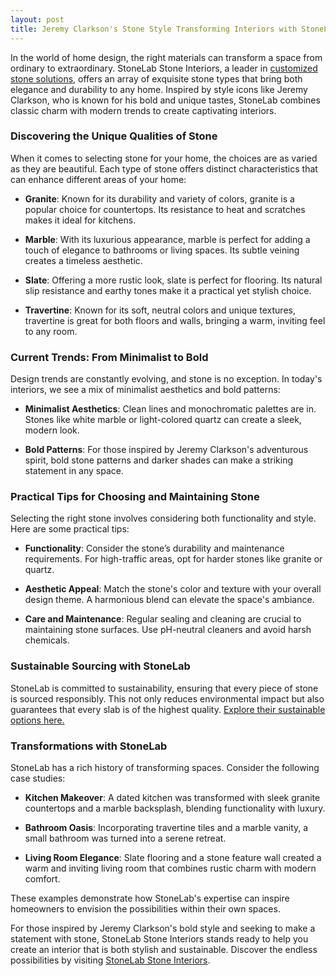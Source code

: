 ```yaml
---
layout: post
title: Jeremy Clarkson's Stone Style Transforming Interiors with StoneLab's Expertise
---
```



In the world of home design, the right materials can transform a space from ordinary to extraordinary. StoneLab Stone Interiors, a leader in [customized stone solutions](https://stonelab.se), offers an array of exquisite stone types that bring both elegance and durability to any home. Inspired by style icons like Jeremy Clarkson, who is known for his bold and unique tastes, StoneLab combines classic charm with modern trends to create captivating interiors.

### Discovering the Unique Qualities of Stone

When it comes to selecting stone for your home, the choices are as varied as they are beautiful. Each type of stone offers distinct characteristics that can enhance different areas of your home:

- **Granite**: Known for its durability and variety of colors, granite is a popular choice for countertops. Its resistance to heat and scratches makes it ideal for kitchens.
  
- **Marble**: With its luxurious appearance, marble is perfect for adding a touch of elegance to bathrooms or living spaces. Its subtle veining creates a timeless aesthetic.

- **Slate**: Offering a more rustic look, slate is perfect for flooring. Its natural slip resistance and earthy tones make it a practical yet stylish choice.
  
- **Travertine**: Known for its soft, neutral colors and unique textures, travertine is great for both floors and walls, bringing a warm, inviting feel to any room.

### Current Trends: From Minimalist to Bold

Design trends are constantly evolving, and stone is no exception. In today's interiors, we see a mix of minimalist aesthetics and bold patterns:

- **Minimalist Aesthetics**: Clean lines and monochromatic palettes are in. Stones like white marble or light-colored quartz can create a sleek, modern look.

- **Bold Patterns**: For those inspired by Jeremy Clarkson's adventurous spirit, bold stone patterns and darker shades can make a striking statement in any space.

### Practical Tips for Choosing and Maintaining Stone

Selecting the right stone involves considering both functionality and style. Here are some practical tips:

- **Functionality**: Consider the stone’s durability and maintenance requirements. For high-traffic areas, opt for harder stones like granite or quartz.

- **Aesthetic Appeal**: Match the stone's color and texture with your overall design theme. A harmonious blend can elevate the space's ambiance.

- **Care and Maintenance**: Regular sealing and cleaning are crucial to maintaining stone surfaces. Use pH-neutral cleaners and avoid harsh chemicals.

### Sustainable Sourcing with StoneLab

StoneLab is committed to sustainability, ensuring that every piece of stone is sourced responsibly. This not only reduces environmental impact but also guarantees that every slab is of the highest quality. [Explore their sustainable options here.](https://stonelab.se)

### Transformations with StoneLab

StoneLab has a rich history of transforming spaces. Consider the following case studies:

- **Kitchen Makeover**: A dated kitchen was transformed with sleek granite countertops and a marble backsplash, blending functionality with luxury.

- **Bathroom Oasis**: Incorporating travertine tiles and a marble vanity, a small bathroom was turned into a serene retreat.

- **Living Room Elegance**: Slate flooring and a stone feature wall created a warm and inviting living room that combines rustic charm with modern comfort.

These examples demonstrate how StoneLab's expertise can inspire homeowners to envision the possibilities within their own spaces.

For those inspired by Jeremy Clarkson's bold style and seeking to make a statement with stone, StoneLab Stone Interiors stands ready to help you create an interior that is both stylish and sustainable. Discover the endless possibilities by visiting [StoneLab Stone Interiors](https://stonelab.se).
